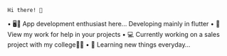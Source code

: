     Hi there! 👋


  •	🖥️📲 App development enthusiast here... Developing mainly in flutter
  •	💫View my work for help in your projects 
  •	💻 Currently working on a sales project with my college👨🏻‍
  • 🌱 Learning new things everyday… 

